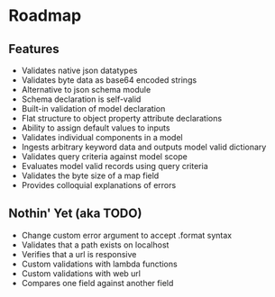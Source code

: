 # Roadmap

## Features
- Validates native json datatypes
- Validates byte data as base64 encoded strings
- Alternative to json schema module
- Schema declaration is self-valid
- Built-in validation of model declaration
- Flat structure to object property attribute declarations
- Ability to assign default values to inputs
- Validates individual components in a model
- Ingests arbitrary keyword data and outputs model valid dictionary
- Validates query criteria against model scope
- Evaluates model valid records using query criteria
- Validates the byte size of a map field
- Provides colloquial explanations of errors

## Nothin' Yet (aka TODO)
- Change custom error argument to accept .format syntax
- Validates that a path exists on localhost
- Verifies that a url is responsive
- Custom validations with lambda functions
- Custom validations with web url
- Compares one field against another field

